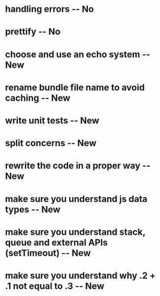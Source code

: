 # handling errors -- No
# prettify -- No
# choose and use an echo system -- New
# rename bundle file name to avoid caching -- New
# write unit tests -- New
# split concerns -- New
# rewrite the code in a proper way -- New
# make sure you understand js data types -- New
# make sure you understand stack, queue and external APIs (setTimeout) -- New
# make sure you understand why .2 + .1 not equal to .3 -- New
